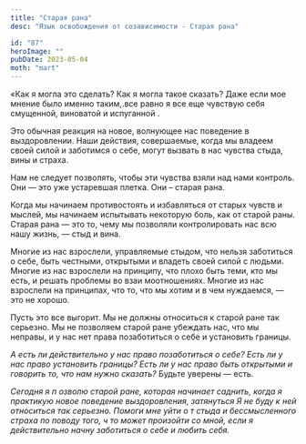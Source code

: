 ```yaml
---
title: "Старая рана"
desc: "Язык освобождения от созависимости - Старая рана"

id: "87"
heroImage: ""
pubDate: 2023-05-04
moth: "mart"
---
```


«Как я могла это сделать? Как я могла такое сказать? Даже если мое мнение было
именно таким,.все равно я все еще чувствую себя смущенной, виноватой и
испуганной .

Это обычная реакция на новое, волнующее нас поведение в выздоровлении. Наши
действия, совершаемые, когда мы владеем своей силой и заботимся о себе, могут
вызвать в нас чувства стыда, вины и страха.

Нам не следует позволять, чтобы эти чувства взяли над нами контроль. Они — это
уже устаревшая плетка. Они – старая рана.

Когда мы начинаем противостоять и избавляться от старых чувств и мыслей, мы
начинаем испытывать некоторую боль, как от старой раны. Старая рана — это то,
чему мы позволяли контролировать нас всю нашу жизнь, — стыд и вина.

Многие из нас взрослели, управляемые стыдом, что нельзя заботиться о себе,
быть честными, открытыми и владеть своей силой с людьми. Многие из нас
взрослели на принципу, что плохо быть теми, кто мы есть, и решать проблемы во
взаи моотношениях. Многие из нас взрослели на принципах, что то, что мы хотим
и в чем нуждаемся, — это не хорошо.

Пусть это все выгорит. Мы не должны относиться к старой ране так серьезно. Мы
не позволяем старой ране убеждать нас, что мы неправы, и у нас нет права
позаботиться о себе и установить границы.

_А есть ли действительно у нас право позаботиться о себе? Есть ли у нас право
установить границы? Есть ли у нас право_ _быть открытыми и говорить то, что
нам нужно сказать?_ Будьте уверены — есть.

_Сегодня_ _я_ _п_ _озволю_ _старой_ _ране,_ _которая_ _начинает_ _саднить,_
_когда_ _я_ _практикую_ _новое_ _поведение_ _выздоровления,_ _затянуться_ _Я_
_не_ _буду_ _к_ _ней_ _относиться_ _так_ _серьезно._ _Помоги_ _мне_ _уйти_ _о_
_т_ _стыда_ _и_ _бессмысленного_ _страха_ _по_ _поводу_ _того,_ _ч_ _то_
_может_ _произойти_ _со_ _мной,_ _если_ _я_ _действительно_ _начну_
_заботиться_ _о_ _себе_ _и_ _любить_ _себя._
